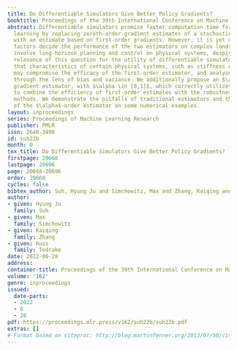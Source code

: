 ```yaml
---
title: Do Differentiable Simulators Give Better Policy Gradients?
booktitle: Proceedings of the 39th International Conference on Machine Learning
abstract: Differentiable simulators promise faster computation time for reinforcement
  learning by replacing zeroth-order gradient estimates of a stochastic objective
  with an estimate based on first-order gradients. However, it is yet unclear what
  factors decide the performance of the two estimators on complex landscapes that
  involve long-horizon planning and control on physical systems, despite the crucial
  relevance of this question for the utility of differentiable simulators. We show
  that characteristics of certain physical systems, such as stiffness or discontinuities,
  may compromise the efficacy of the first-order estimator, and analyze this phenomenon
  through the lens of bias and variance. We additionally propose an $\alpha$-order
  gradient estimator, with $\alpha \in [0,1]$, which correctly utilizes exact gradients
  to combine the efficiency of first-order estimates with the robustness of zero-order
  methods. We demonstrate the pitfalls of traditional estimators and the advantages
  of the $\alpha$-order estimator on some numerical examples.
layout: inproceedings
series: Proceedings of Machine Learning Research
publisher: PMLR
issn: 2640-3498
id: suh22b
month: 0
tex_title: Do Differentiable Simulators Give Better Policy Gradients?
firstpage: 20668
lastpage: 20696
page: 20668-20696
order: 20668
cycles: false
bibtex_author: Suh, Hyung Ju and Simchowitz, Max and Zhang, Kaiqing and Tedrake, Russ
author:
- given: Hyung Ju
  family: Suh
- given: Max
  family: Simchowitz
- given: Kaiqing
  family: Zhang
- given: Russ
  family: Tedrake
date: 2022-06-28
address:
container-title: Proceedings of the 39th International Conference on Machine Learning
volume: '162'
genre: inproceedings
issued:
  date-parts:
  - 2022
  - 6
  - 28
pdf: https://proceedings.mlr.press/v162/suh22b/suh22b.pdf
extras: []
# Format based on citeproc: http://blog.martinfenner.org/2013/07/30/citeproc-yaml-for-bibliographies/
---
```

